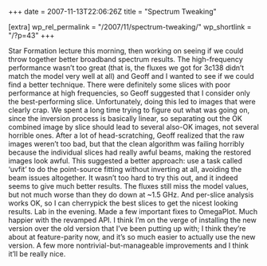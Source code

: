 +++
date = 2007-11-13T22:06:26Z
title = "Spectrum Tweaking"

[extra]
wp_rel_permalink = "/2007/11/spectrum-tweaking/"
wp_shortlink = "/?p=43"
+++

Star Formation lecture this morning, then working on seeing if we could throw
together better broadband spectrum results. The high-frequency performance
wasn’t too great (that is, the fluxes we got for 3c138 didn’t match the model
very well at all) and Geoff and I wanted to see if we could find a better
technique.  There were definitely some slices with poor performance at high
frequencies, so Geoff suggested that I consider only the best-performing
slice. Unfortunately, doing this led to images that were clearly crap. We
spent a long time trying to figure out what was going on, since the inversion
process is basically linear, so separating out the OK combined image by slice
should lead to several also-OK images, not several horrible ones. After a lot
of head-scratching, Geoff realized that the raw images weren’t too bad, but
that the clean algorithm was failing horribly because the individual slices
had really awful beams, making the restored images look awful.  This suggested
a better approach: use a task called ‘uvfit’ to do the point-source fitting
without inverting at all, avoiding the beam issues altogether. It wasn’t too
hard to try this out, and it indeed seems to give much better results. The
fluxes still miss the model values, but not much worse than they do down at
~1.5 GHz. And per-slice analysis works OK, so I can cherrypick the best slices
to get the nicest looking results.  Lab in the evening. Made a few important
fixes to OmegaPlot. Much happier with the revamped API. I think I’m on the
verge of installing the new version over the old version that I’ve been
putting up with; I think they’re about at feature-parity now, and it’s so much
easier to actually use the new version. A few more nontrivial-but-manageable
improvements and I think it’ll be really nice.
